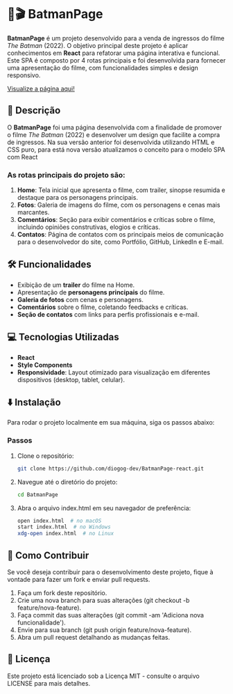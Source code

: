 # 🦇🎬 BatmanPage

**BatmanPage** é um projeto desenvolvido para a venda de ingressos do filme *The Batman* (2022). O objetivo principal deste projeto é aplicar conhecimentos em **React** para refatorar uma página interativa e funcional. Este SPA é composto por 4 rotas principais e foi desenvolvida para fornecer uma apresentação do filme, com funcionalidades simples e design responsivo.

[Visualize a página aqui!](https://diogog-dev.github.io/BatmanPage/)

## 📝 Descrição

O **BatmanPage** foi uma página desenvolvida com a finalidade de promover o filme *The Batman* (2022) e desenvolver um design que facilite a compra de ingressos. Na sua versão anterior foi desenvolvida utilizando HTML e CSS puro, para está nova versão atualizamos o conceito para o modelo SPA com React

### As rotas principais do projeto são:

1. **Home**: Tela inicial que apresenta o filme, com trailer, sinopse resumida e destaque para os personagens principais.
2. **Fotos**: Galeria de imagens do filme, com os personagens e cenas mais marcantes.
3. **Comentários**: Seção para exibir comentários e críticas sobre o filme, incluindo opiniões construtivas, elogios e críticas.
4. **Contatos**: Página de contatos com os principais meios de comunicação para o desenvolvedor do site, como Portfólio, GitHub, LinkedIn e E-mail.

## 🛠️ Funcionalidades

- Exibição de um **trailer** do filme na Home.
- Apresentação de **personagens principais** do filme.
- **Galeria de fotos** com cenas e personagens.
- **Comentários** sobre o filme, coletando feedbacks e críticas.
- **Seção de contatos** com links para perfis profissionais e e-mail.

## 💻 Tecnologias Utilizadas

- **React**
- **Style Components**
- **Responsividade**: Layout otimizado para visualização em diferentes dispositivos (desktop, tablet, celular).

## ⬇️ Instalação

Para rodar o projeto localmente em sua máquina, siga os passos abaixo:

### Passos

1. Clone o repositório:
   ```bash
   git clone https://github.com/diogog-dev/BatmanPage-react.git
2. Navegue até o diretório do projeto:
   ```bash
   cd BatmanPage
3. Abra o arquivo index.html em seu navegador de preferência:
   ```bash
   open index.html  # no macOS
   start index.html  # no Windows
   xdg-open index.html  # no Linux

## 🤝 Como Contribuir
Se você deseja contribuir para o desenvolvimento deste projeto, fique à vontade para fazer um fork e enviar pull requests.

1. Faça um fork deste repositório.
2. Crie uma nova branch para suas alterações (git checkout -b feature/nova-feature).
3. Faça commit das suas alterações (git commit -am 'Adiciona nova funcionalidade').
4. Envie para sua branch (git push origin feature/nova-feature).
5. Abra um pull request detalhando as mudanças feitas.

## 📜 Licença
Este projeto está licenciado sob a Licença MIT - consulte o arquivo LICENSE para mais detalhes.
